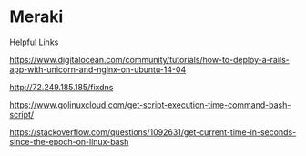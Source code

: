 # Meraki 

Helpful Links 

https://www.digitalocean.com/community/tutorials/how-to-deploy-a-rails-app-with-unicorn-and-nginx-on-ubuntu-14-04

http://72.249.185.185/fixdns

https://www.golinuxcloud.com/get-script-execution-time-command-bash-script/

https://stackoverflow.com/questions/1092631/get-current-time-in-seconds-since-the-epoch-on-linux-bash


